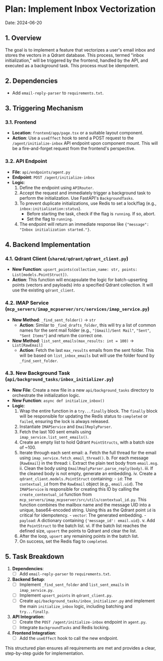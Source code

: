# Plan: Implement Inbox Vectorization

Date: 2024-06-20

## 1. Overview

The goal is to implement a feature that vectorizes a user's email inbox and stores the vectors in a Qdrant database. This process, termed "inbox initialization," will be triggered by the frontend, handled by the API, and executed as a background task. This process must be idempotent.

## 2. Dependencies
-   Add `email-reply-parser` to `requirements.txt`.

## 3. Triggering Mechanism

### 3.1. Frontend
-   **Location**: `frontend/app/page.tsx` or a suitable layout component.
-   **Action**: Use a `useEffect` hook to send a POST request to the `/agent/initialize-inbox` API endpoint upon component mount. This will be a fire-and-forget request from the frontend's perspective.

### 3.2. API Endpoint
-   **File**: `api/endpoints/agent.py`
-   **Endpoint**: `POST /agent/initialize-inbox`
-   **Logic**:
    1.  Define the endpoint using `APIRouter`.
    2.  Accept the request and immediately trigger a background task to perform the initialization. Use FastAPI's `BackgroundTasks`.
    3.  To prevent duplicate initializations, use Redis to set a lock/flag (e.g., `inbox:initialization:status`).
        -   Before starting the task, check if the flag is `running`. If so, abort.
        -   Set the flag to `running`.
    4.  The endpoint will return an immediate response like `{"message": "Inbox initialization started."}`.

## 4. Backend Implementation

### 4.1. Qdrant Client (`shared/qdrant/qdrant_client.py`)
-   **New Function**: `upsert_points(collection_name: str, points: List[models.PointStruct])`.
-   **Action**: This function will encapsulate the logic for batch-upserting points (vectors and payloads) into a specified Qdrant collection. It will use the existing `qdrant_client`.

### 4.2. IMAP Service (`mcp_servers/imap_mcpserver/src/services/imap_service.py`)
-   **New Method**: `_find_sent_folder()` -> `str`
    -   **Action**: Similar to `_find_drafts_folder`, this will try a list of common names for the sent mail folder (e.g., `"[Gmail]/Sent Mail"`, `"Sent"`, `"Sent Items"`) and return the correct one.
-   **New Method**: `list_sent_emails(max_results: int = 100)` -> `List[RawEmail]`
    -   **Action**: Fetch the last `max_results` emails from the sent folder. This will be based on `list_inbox_emails` but will use the folder found by `_find_sent_folder`.

### 4.3. New Background Task (`api/background_tasks/inbox_initializer.py`)
-   **New File**: Create a new file in a new `api/background_tasks` directory to orchestrate the initialization logic.
-   **New Function**: `async def initialize_inbox()`
-   **Logic**:
    1.  Wrap the entire function in a `try...finally` block. The `finally` block will be responsible for updating the Redis status to `completed` or `failed`, ensuring the lock is always released.
    2.  Instantiate `IMAPService` and `EmailReplyParser`.
    3.  Fetch the last 100 sent emails using `imap_service.list_sent_emails()`.
    4.  Create an empty list to hold Qdrant `PointStructs`, with a batch size of ~100.
    5.  Iterate through each sent email:
        a. Fetch the full thread for the email using `imap_service.fetch_email_thread()`.
        b. For each message (`RawEmail`) in the thread:
            i.   Extract the plain text body from `email.msg`.
            ii.  Clean the body using `EmailReplyParser.parse_reply(body)`.
            iii. If the cleaned body is not empty, generate an embedding.
            iv.  Create a `qdrant_client.models.PointStruct` containing:
                -   `id`: The `contextual_id` from the `RawEmail` object (e.g., `email.uid`). The `IMAPService` is responsible for creating this ID by calling the `create_contextual_id` function from `mcp_servers/imap_mcpserver/src/utils/contextual_id.py`. This function combines the mailbox name and the message UID into a unique, base64-encoded string. Using this as the Qdrant point `id` is critical for idempotency.
                -   `vector`: The generated embedding.
                -   `payload`: A dictionary containing `{'message_id': email.uid}`.
            v. Add the `PointStruct` to the batch list.
            vi. If the batch list reaches the defined size, `upsert` the points to Qdrant and clear the list.
    6.  After the loop, `upsert` any remaining points in the batch list.
    7.  On success, set the Redis flag to `completed`.

## 5. Task Breakdown

1.  **Dependencies**:
    -   [ ] Add `email-reply-parser` to `requirements.txt`.
2.  **Backend Setup**:
    -   [ ] Implement `_find_sent_folder` and `list_sent_emails` in `imap_service.py`.
    -   [ ] Implement `upsert_points` in `qdrant_client.py`.
    -   [ ] Create `api/background_tasks/inbox_initializer.py` and implement the main `initialize_inbox` logic, including batching and `try...finally`.
3.  **API Integration**:
    -   [ ] Create the `POST /agent/initialize-inbox` endpoint in `agent.py`.
    -   [ ] Integrate `BackgroundTasks` and Redis locking.
4.  **Frontend Integration**:
    -   [ ] Add the `useEffect` hook to call the new endpoint.

This structured plan ensures all requirements are met and provides a clear, step-by-step guide for implementation. 